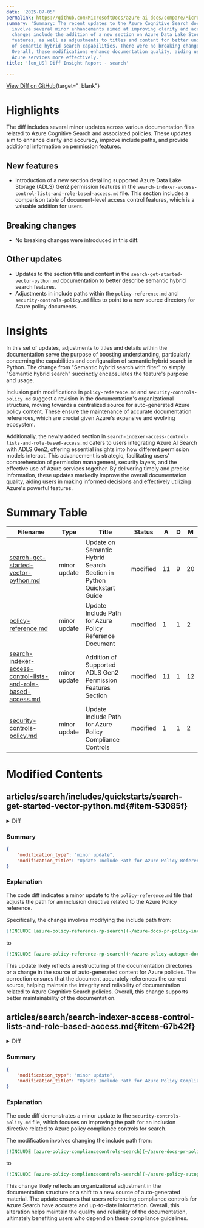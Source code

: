 ```yaml
---
date: '2025-07-05'
permalink: https://github.com/MicrosoftDocs/azure-ai-docs/compare/MicrosoftDocs:3866070...MicrosoftDocs:961769c
summary: 'Summary: The recent updates to the Azure Cognitive Search documentation
  involve several minor enhancements aimed at improving clarity and accuracy. Notable
  changes include the addition of a new section on Azure Data Lake Storage Gen2 permission
  features, as well as adjustments to titles and content for better understanding
  of semantic hybrid search capabilities. There were no breaking changes in this update.
  Overall, these modifications enhance documentation quality, aiding users in navigating
  Azure services more effectively.'
title: '[en_US] Diff Insight Report - search'

---
```


[View Diff on GitHub](https://github.com/MicrosoftDocs/azure-ai-docs/compare/MicrosoftDocs:3866070...MicrosoftDocs:961769c){target="_blank"}

# Highlights
The diff includes several minor updates across various documentation files related to Azure Cognitive Search and associated policies. These updates aim to enhance clarity and accuracy, improve include paths, and provide additional information on permission features.

## New features
- Introduction of a new section detailing supported Azure Data Lake Storage (ADLS) Gen2 permission features in the `search-indexer-access-control-lists-and-role-based-access.md` file. This section includes a comparison table of document-level access control features, which is a valuable addition for users.

## Breaking changes
- No breaking changes were introduced in this diff.

## Other updates
- Updates to the section title and content in the `search-get-started-vector-python.md` documentation to better describe semantic hybrid search features.
- Adjustments in include paths within the `policy-reference.md` and `security-controls-policy.md` files to point to a new source directory for Azure policy documents.

# Insights
In this set of updates, adjustments to titles and details within the documentation serve the purpose of boosting understanding, particularly concerning the capabilities and configuration of semantic hybrid search in Python. The change from "Semantic hybrid search with filter" to simply "Semantic hybrid search" succinctly encapsulates the feature's purpose and usage.

Inclusion path modifications in `policy-reference.md` and `security-controls-policy.md` suggest a revision in the documentation's organizational structure, moving towards a centralized source for auto-generated Azure policy content. These ensure the maintenance of accurate documentation references, which are crucial given Azure's expansive and evolving ecosystem.

Additionally, the newly added section in `search-indexer-access-control-lists-and-role-based-access.md` caters to users integrating Azure AI Search with ADLS Gen2, offering essential insights into how different permission models interact. This advancement is strategic, facilitating users' comprehension of permission management, security layers, and the effective use of Azure services together. By delivering timely and precise information, these updates markedly improve the overall documentation quality, aiding users in making informed decisions and effectively utilizing Azure's powerful features.

# Summary Table
|  Filename  | Type |    Title    | Status | A  | D  | M  |
|------------|------|-------------|--------|----|----|----|
| [search-get-started-vector-python.md](#item-53085f) | minor update | Update on Semantic Hybrid Search Section in Python Quickstart Guide | modified | 11 | 9 | 20 | 
| [policy-reference.md](#item-a8d880) | minor update | Update Include Path for Azure Policy Reference Document | modified | 1 | 1 | 2 | 
| [search-indexer-access-control-lists-and-role-based-access.md](#item-67b42f) | minor update | Addition of Supported ADLS Gen2 Permission Features Section | modified | 11 | 1 | 12 | 
| [security-controls-policy.md](#item-0e5774) | minor update | Update Include Path for Azure Policy Compliance Controls | modified | 1 | 1 | 2 | 


# Modified Contents
## articles/search/includes/quickstarts/search-get-started-vector-python.md{#item-53085f}

<details>
<summary>Diff</summary>
````diff
@@ -343,7 +343,7 @@ In the next sections, we run queries against the `hotels-vector-quickstart` inde
 - [Single vector search](#single-vector-search)
 - [Single vector search with filter](#single-vector-search-with-filter)
 - [Hybrid search](#hybrid-search)
-- [Semantic hybrid search with filter](#semantic-hybrid-search-with-a-filter)
+- [Semantic hybrid search](#semantic-hybrid-search)
 
 ### Create the vector query string
 
@@ -674,9 +674,9 @@ Hybrid search consists of keyword queries and vector queries in a single search
    ]
    ```
 
-### Semantic hybrid search with a filter
+### Semantic hybrid search
 
-Here's the last query in the collection. This hybrid query with semantic ranking is filtered to show only the hotels within a 500-kilometer radius of Washington D.C. You can set `vectorFilterMode` to null, which is equivalent to the default (`preFilter` for newer indexes and `postFilter` for older ones).
+Here's the last query in the collection. This hybrid query specifies the semantic query type and a semantic configuration, demonstrating that you can build a hybrid query that uses semantic reranking.
 
 - Find the cell below section titled "Semantic hybrid search" and execute the cell. This code block contains the request to query the search index.
 
@@ -721,9 +721,9 @@ Here's the last query in the collection. This hybrid query with semantic ranking
       print("No vector loaded, skipping search.")
    ```
 
-   Review the output below the cell. The response is three hotels, which are filtered by location and faceted by `StateProvince` and semantically reranked to promote results that are closest to the search string query (`historic hotel walk to restaurants and shopping`).
+   Review the output below the cell.
 
-   The Swirling Currents Hotel now moves into the top spot. Without semantic ranking, Nordick's Valley Motel is number one. With semantic ranking, the machine comprehension models recognize that `historic` applies to "hotel, within walking distance to dining (restaurants) and shopping."
+   With semantic ranking, the Swirling Currents Hotel now moves into the top spot. W
 
    ```output
    Total semantic hybrid results: 7
@@ -759,13 +759,15 @@ Here's the last query in the collection. This hybrid query with semantic ranking
      Category: Suite
    ```
 
-   Key takeaways:
+You can think of the semantic ranking as a way to improve the relevance of search results by understanding the meaning behind the words in the query and the content of the documents. In this case, the semantic ranking helps to identify hotels that are not only relevant to the keywords but also match the intent of the query:
 
-   - Vector search is specified through the `vectors.value` property. Keyword search is specified through the `search` property.
+Key takeaways:
 
-   - In a hybrid search, you can integrate vector search with full-text search over keywords. Filters, spell check, and semantic ranking apply to textual content only, and not vectors. In this final query, there's no semantic `answer` because the system didn't produce one that was sufficiently strong.
+- Vector search is specified through the `vectors.value` property. Keyword search is specified through the `search` property.
 
-   - Actual results include more detail, including semantic captions and highlights. Results were modified for readability. To get the full structure of the response, run the request in the REST client.
+- In a hybrid search, you can integrate vector search with full-text search over keywords. Filters, spell check, and semantic ranking apply to textual content only, and not vectors. In this final query, there's no semantic `answer` because the system didn't produce one that was sufficiently strong.
+
+- Actual results include more detail, including semantic captions and highlights. Results were modified for readability. To get the full structure of the response, run the request in the REST client.
 
 ## Clean up
 
````
</details>

### Summary

```json
{
    "modification_type": "minor update",
    "modification_title": "Update on Semantic Hybrid Search Section in Python Quickstart Guide"
}
```

### Explanation
The code diff reflects minor updates made to the `search-get-started-vector-python.md` documentation file. The modifications enhance the clarity and accuracy of the information regarding the semantic hybrid search functionalities.

Key changes include:
- The title of the section "Semantic hybrid search with filter" has been simplified to "Semantic hybrid search," which better aligns with the described content and functionality.
- The description of hybrid queries now emphasizes the role of semantic queries and configurations, indicating that the system can execute hybrid queries using semantic reranking to improve result accuracy.
- Additional clarity has been added to the explanation of semantic ranking outcomes, including how query intent is identified and how it affects search results.

These adjustments improve the overall usability and understanding of the document for users engaging with hybrid search functionalities in Python.

## articles/search/policy-reference.md{#item-a8d880}

<details>
<summary>Diff</summary>
````diff
@@ -20,7 +20,7 @@ the link in the **Version** column to view the source on the
 
 ## Azure Cognitive Search
 
-[!INCLUDE [azure-policy-reference-rp-search](~/azure-docs-pr-policy-includes/includes/policy/reference/byrp/microsoft.search.md)]
+[!INCLUDE [azure-policy-reference-rp-search](~/azure-policy-autogen-docs/includes/policy/reference/byrp/microsoft.search.md)]
 
 ## Next steps
 
````
</details>

### Summary

```json
{
    "modification_type": "minor update",
    "modification_title": "Update Include Path for Azure Policy Reference Document"
}
```

### Explanation
The code diff indicates a minor update to the `policy-reference.md` file that adjusts the path for an inclusion directive related to the Azure Policy reference. 

Specifically, the change involves modifying the include path from:

```markdown
[!INCLUDE [azure-policy-reference-rp-search](~/azure-docs-pr-policy-includes/includes/policy/reference/byrp/microsoft.search.md)]
```

to 

```markdown
[!INCLUDE [azure-policy-reference-rp-search](~/azure-policy-autogen-docs/includes/policy/reference/byrp/microsoft.search.md)]
```

This update likely reflects a restructuring of the documentation directories or a change in the source of auto-generated content for Azure policies. The correction ensures that the document accurately references the correct source, helping maintain the integrity and reliability of documentation related to Azure Cognitive Search policies. Overall, this change supports better maintainability of the documentation.

## articles/search/search-indexer-access-control-lists-and-role-based-access.md{#item-67b42f}

<details>
<summary>Diff</summary>
````diff
@@ -288,5 +288,15 @@ Choose one of the following mechanisms, depending on how many items changed:
 
 ## Deletion tracking 
 
-To effectively manage blob deletion, ensure that you have enabled [deletion tracking](search-howto-index-changed-deleted-blobs.md) before your indexer runs for the first time. This feature allows the system to detect deleted blobs from your source and have them deleted from the index.  
+To effectively manage blob deletion, ensure that you have enabled [deletion tracking](search-howto-index-changed-deleted-blobs.md) before your indexer runs for the first time. This feature allows the system to detect deleted blobs from your source and have them deleted from the index.
 
+## Supported ADLS Gen2 permission features
+
+This section compares document-level access control features between ADLS Gen2 and Azure AI Search. It highlights which ADLS Gen2 access control mechanisms are supported or mapped when integrating with AI Search, helping you understand how permissions are enforced at the document level.
+
+| ADLS Gen2 Feature | Description | Supported | Notes |
+|-|-|-|-|
+| [RBAC](/azure/storage/blobs/data-lake-storage-access-control-model#role-based-access-control-azure-rbac) | Coarse-grained access at container level | Yes | AI Search honors RBAC for access to all documents in the entire container. |
+| [ABAC](/azure/storage/blobs/data-lake-storage-access-control-model#attribute-based-access-control-azure-abac) | Attribute-based conditions on top of RBAC | No | AI Search does not evaluate ABAC conditions for document-level access. |
+| [ACL](/azure/storage/blobs/data-lake-storage-access-control-model#access-control-lists-acls) | Fine-grained permissions at directory/file (document) level  | Yes | AI Search uses document-level ACLs for [permission filters](./search-query-access-control-rbac-enforcement.md). |
+| [Security Groups](/azure/storage/blobs/data-lake-storage-access-control-model#security-groups) | Group-based permission assignments  | Yes  | Supported if security groups are mapped inside the document-level ACL. |
````
</details>

### Summary

```json
{
    "modification_type": "minor update",
    "modification_title": "Addition of Supported ADLS Gen2 Permission Features Section"
}
```

### Explanation
The code diff showcases a minor update to the `search-indexer-access-control-lists-and-role-based-access.md` file, where a new section detailing supported Azure Data Lake Storage (ADLS) Gen2 permission features has been added.

The newly included section provides a comparison of document-level access control features between ADLS Gen2 and Azure AI Search. It identifies which access control mechanisms are supported or mapped in the context of integrating with AI Search. This information aims to enhance understanding of how permissions are enforced at the document level within Azure.

The newly added table includes the following content:
- A description of various ADLS Gen2 features such as Role-Based Access Control (RBAC), Attribute-Based Access Control (ABAC), Access Control Lists (ACLs), and Security Groups.
- It specifies whether each feature is supported by Azure AI Search, providing useful notes for clarity.
  
By incorporating this information, the documentation improves its comprehensiveness and helps users better navigate permission settings when using ADLS Gen2 with Azure AI Search, thereby enhancing user experience and understanding.

## articles/search/security-controls-policy.md{#item-0e5774}

<details>
<summary>Diff</summary>
````diff
@@ -33,7 +33,7 @@ compliant with the specific standard.
 
 [!INCLUDE [azure-policy-compliancecontrols-introwarning](~/azure-docs-pr-policy-includes/includes/policy/standards/intro-warning.md)]
 
-[!INCLUDE [azure-policy-compliancecontrols-search](~/azure-docs-pr-policy-includes/includes/policy/standards/byrp/microsoft.search.md)]
+[!INCLUDE [azure-policy-compliancecontrols-search](~/azure-policy-autogen-docs/includes/policy/standards/byrp/microsoft.search.md)]
 
 ## Next steps
 
````
</details>

### Summary

```json
{
    "modification_type": "minor update",
    "modification_title": "Update Include Path for Azure Policy Compliance Controls"
}
```

### Explanation
The code diff demonstrates a minor update to the `security-controls-policy.md` file, which focuses on improving the path for an inclusion directive related to Azure policy compliance controls for search.

The modification involves changing the include path from:

```markdown
[!INCLUDE [azure-policy-compliancecontrols-search](~/azure-docs-pr-policy-includes/includes/policy/standards/byrp/microsoft.search.md)]
```

to 

```markdown
[!INCLUDE [azure-policy-compliancecontrols-search](~/azure-policy-autogen-docs/includes/policy/standards/byrp/microsoft.search.md)]
```

This change likely reflects an organizational adjustment in the documentation structure or a shift to a new source of auto-generated material. The update ensures that users referencing compliance controls for Azure Search have accurate and up-to-date information. Overall, this alteration helps maintain the quality and reliability of the documentation, ultimately benefiting users who depend on these compliance guidelines.


